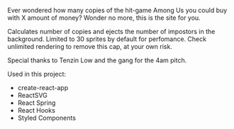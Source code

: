 Ever wondered how many copies of the hit-game Among Us you could buy with X amount of money?
Wonder no more, this is the site for you.

Calculates number of copies and ejects the number of impostors in the background.
Limited to 30 sprites by default for perfomance.
Check unlimited rendering to remove this cap, at your own risk.

Special thanks to Tenzin Low and the gang for the 4am pitch.

Used in this project:
- create-react-app
- ReactSVG
- React Spring
- React Hooks
- Styled Components
